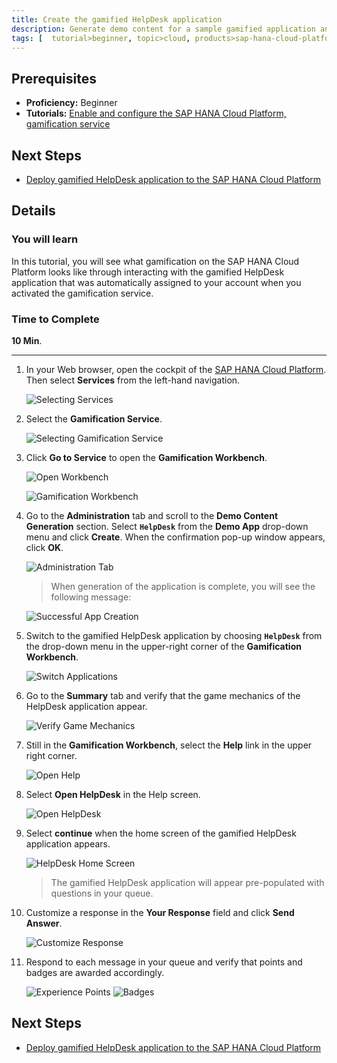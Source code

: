 ```yaml
---
title: Create the gamified HelpDesk application
description: Generate demo content for a sample gamified application and use the application.
tags: [  tutorial>beginner, topic>cloud, products>sap-hana-cloud-platform ]
---
```

## Prerequisites  
 - **Proficiency:** Beginner
 - **Tutorials:** [Enable and configure the SAP HANA Cloud Platform, gamification service](http://go.sap.com/developer/tutorials/hcp-gamification-service-enable.html)
## Next Steps
 - [Deploy gamified HelpDesk application to the SAP HANA Cloud Platform](http://go.sap.com/developer/tutorials/hcp-deploy-gamified-application.html)

## Details
### You will learn  
In this tutorial, you will see what gamification on the SAP HANA Cloud Platform looks like through interacting with the gamified HelpDesk application that was automatically assigned to your account when you activated the gamification service.

### Time to Complete
**10 Min**.

---

1. In your Web browser, open the cockpit of the [SAP HANA Cloud Platform](https://account.hanatrial.ondemand.com/cockpit). Then select **Services** from the left-hand navigation.

    ![Selecting Services](1.png)

2. Select the **Gamification Service**.

    ![Selecting Gamification Service](2.png)

3. Click **Go to Service** to open the **Gamification Workbench**.

    ![Open Workbench](3.png)

    ![Gamification Workbench](4.png)

4. Go to the **Administration** tab and scroll to the **Demo Content Generation** section. Select **`HelpDesk`** from the **Demo App** drop-down menu and click **Create**. When the confirmation pop-up window appears, click **OK**.

    ![Administration Tab](5.png)

    > When generation of the application is complete, you will see the following message:

    ![Successful App Creation](6.png)

5. Switch to the gamified HelpDesk application by choosing **`HelpDesk`** from the drop-down menu in the upper-right corner of the **Gamification Workbench**.

    ![Switch Applications](7.png)

6. Go to the **Summary** tab and verify that the game mechanics of the HelpDesk application appear.

    ![Verify Game Mechanics](8.png)

7. Still in the **Gamification Workbench**, select the **Help** link in the upper right corner.

    ![Open Help](9.png)

8. Select **Open HelpDesk** in the Help screen.

    ![Open HelpDesk](10.png)

9. Select **continue** when the home screen of the gamified HelpDesk application appears.

    ![HelpDesk Home Screen](11.png)

    > The gamified HelpDesk application will appear pre-populated with questions in your queue.

10. Customize a response in the **Your Response** field and click **Send Answer**.

    ![Customize Response](12.png)

11. Respond to each message in your queue and verify that points and badges are awarded accordingly.

    ![Experience Points](13.png)
    ![Badges](14.png)

## Next Steps
 - [Deploy gamified HelpDesk application to the SAP HANA Cloud Platform](http://go.sap.com/developer/tutorials/hcp-deploy-gamified-application.html)
